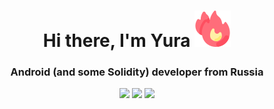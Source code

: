 <h1 align="center">Hi there, I'm Yura
<img src="https://github.com/TheCryptoRomantic/TheCryptoRomantic/blob/main/icons8-fire-58.png?raw=true" height="58"/></h1>
<h3 align="center">Android (and some Solidity) developer from Russia</h3>

<div align="center">
<img src="https://img.shields.io/badge/kotlin-%230095D5.svg?style=for-the-badge&logo=kotlin&logoColor=white" height="32"/>
<img src="https://img.shields.io/badge/java-%23ED8B00.svg?style=for-the-badge&logo=java&logoColor=white" height="32"/>
<img src="https://img.shields.io/badge/Solidity-%23363636.svg?style=for-the-badge&logo=solidity&logoColor=white" height="32"/>
</div>

